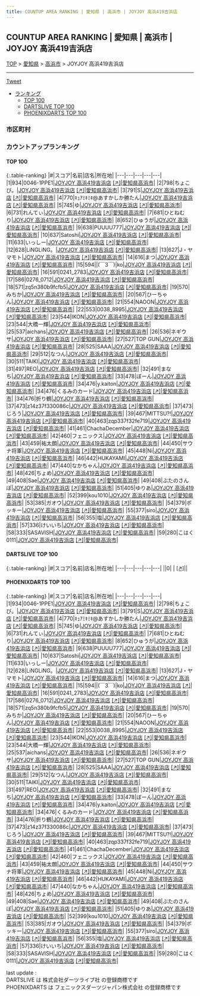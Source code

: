 ```yaml
---
title: COUNTUP AREA RANKING | 愛知県 | 高浜市 | JOYJOY 高浜419吉浜店
---
```

## COUNTUP AREA RANKING | 愛知県 | 高浜市 | JOYJOY 高浜419吉浜店

[TOP](/darts/rank/) > [愛知県](/darts/rank/愛知県/) > [高浜市](/darts/rank/愛知県/高浜市/) > JOYJOY 高浜419吉浜店

___

<a href="https://twitter.com/share?ref_src=twsrc%5Etfw" data-text="COUNTUP AREA RANKING | 愛知県高浜市JOYJOY 高浜419吉浜店" class="twitter-share-button" data-hashtags="DARTSLIVE,PHOENIXDARTS,darts,ダーツ" data-show-count="false">Tweet</a>

* [ランキング](#カウントアップランキング)
    * [TOP 100](#top-100)
    * [DARTSLIVE TOP 100](#dartslive-top-100)
    * [PHOENIXDARTS TOP 100](#phoenixdarts-top-100)

### 市区町村

<ul>

</ul>

### カウントアップランキング

#### TOP 100



{:.table-ranking}
|#|スコア|名前|店名|所在地|
|---|---|---|---|---|
|1|934|<span class="rank-name-pd">0046-1PPE1</span>|<a href="/darts/rank/shops/74055.html">JOYJOY 高浜419吉浜店</a> <a href="https://vs.phoenixdarts.com/jp/shop/shopDetailInfo/s_74055?s_seq=74055">[↗]</a>|<a href="/darts/rank/愛知県/高浜市">愛知県高浜市</a>|
|2|798|<span class="rank-name-pd">ちょこび。</span>|<a href="/darts/rank/shops/74055.html">JOYJOY 高浜419吉浜店</a> <a href="https://vs.phoenixdarts.com/jp/shop/shopDetailInfo/s_74055?s_seq=74055">[↗]</a>|<a href="/darts/rank/愛知県/高浜市">愛知県高浜市</a>|
|3|791|<span class="rank-name-pd">S</span>|<a href="/darts/rank/shops/74055.html">JOYJOY 高浜419吉浜店</a> <a href="https://vs.phoenixdarts.com/jp/shop/shopDetailInfo/s_74055?s_seq=74055">[↗]</a>|<a href="/darts/rank/愛知県/高浜市">愛知県高浜市</a>|
|4|770|<span class="rank-name-pd">ｷｭｱﾐｷﾐｷ@あすかしか勝たん</span>|<a href="/darts/rank/shops/74055.html">JOYJOY 高浜419吉浜店</a> <a href="https://vs.phoenixdarts.com/jp/shop/shopDetailInfo/s_74055?s_seq=74055">[↗]</a>|<a href="/darts/rank/愛知県/高浜市">愛知県高浜市</a>|
|5|745|<span class="rank-name-pd">ゆ</span>|<a href="/darts/rank/shops/74055.html">JOYJOY 高浜419吉浜店</a> <a href="https://vs.phoenixdarts.com/jp/shop/shopDetailInfo/s_74055?s_seq=74055">[↗]</a>|<a href="/darts/rank/愛知県/高浜市">愛知県高浜市</a>|
|6|731|<span class="rank-name-pd">れんてぃ</span>|<a href="/darts/rank/shops/74055.html">JOYJOY 高浜419吉浜店</a> <a href="https://vs.phoenixdarts.com/jp/shop/shopDetailInfo/s_74055?s_seq=74055">[↗]</a>|<a href="/darts/rank/愛知県/高浜市">愛知県高浜市</a>|
|7|681|<span class="rank-name-pd">ひとねむり</span>|<a href="/darts/rank/shops/74055.html">JOYJOY 高浜419吉浜店</a> <a href="https://vs.phoenixdarts.com/jp/shop/shopDetailInfo/s_74055?s_seq=74055">[↗]</a>|<a href="/darts/rank/愛知県/高浜市">愛知県高浜市</a>|
|8|652|<span class="rank-name-pd">ひゅうが</span>|<a href="/darts/rank/shops/74055.html">JOYJOY 高浜419吉浜店</a> <a href="https://vs.phoenixdarts.com/jp/shop/shopDetailInfo/s_74055?s_seq=74055">[↗]</a>|<a href="/darts/rank/愛知県/高浜市">愛知県高浜市</a>|
|9|638|<span class="rank-name-pd">PUUUU777</span>|<a href="/darts/rank/shops/74055.html">JOYJOY 高浜419吉浜店</a> <a href="https://vs.phoenixdarts.com/jp/shop/shopDetailInfo/s_74055?s_seq=74055">[↗]</a>|<a href="/darts/rank/愛知県/高浜市">愛知県高浜市</a>|
|10|637|<span class="rank-name-pd">Satoshi</span>|<a href="/darts/rank/shops/74055.html">JOYJOY 高浜419吉浜店</a> <a href="https://vs.phoenixdarts.com/jp/shop/shopDetailInfo/s_74055?s_seq=74055">[↗]</a>|<a href="/darts/rank/愛知県/高浜市">愛知県高浜市</a>|
|11|633|<span class="rank-name-pd">いっしー</span>|<a href="/darts/rank/shops/74055.html">JOYJOY 高浜419吉浜店</a> <a href="https://vs.phoenixdarts.com/jp/shop/shopDetailInfo/s_74055?s_seq=74055">[↗]</a>|<a href="/darts/rank/愛知県/高浜市">愛知県高浜市</a>|
|12|628|<span class="rank-name-pd">LiNGLiNG。</span>|<a href="/darts/rank/shops/74055.html">JOYJOY 高浜419吉浜店</a> <a href="https://vs.phoenixdarts.com/jp/shop/shopDetailInfo/s_74055?s_seq=74055">[↗]</a>|<a href="/darts/rank/愛知県/高浜市">愛知県高浜市</a>|
|13|627|<span class="rank-name-pd">J・ヤマモト</span>|<a href="/darts/rank/shops/74055.html">JOYJOY 高浜419吉浜店</a> <a href="https://vs.phoenixdarts.com/jp/shop/shopDetailInfo/s_74055?s_seq=74055">[↗]</a>|<a href="/darts/rank/愛知県/高浜市">愛知県高浜市</a>|
|14|616|<span class="rank-name-pd">まつ</span>|<a href="/darts/rank/shops/74055.html">JOYJOY 高浜419吉浜店</a> <a href="https://vs.phoenixdarts.com/jp/shop/shopDetailInfo/s_74055?s_seq=74055">[↗]</a>|<a href="/darts/rank/愛知県/高浜市">愛知県高浜市</a>|
|15|594|<span class="rank-name-pd">&#124;(￣3￣)&#124;ko</span>|<a href="/darts/rank/shops/74055.html">JOYJOY 高浜419吉浜店</a> <a href="https://vs.phoenixdarts.com/jp/shop/shopDetailInfo/s_74055?s_seq=74055">[↗]</a>|<a href="/darts/rank/愛知県/高浜市">愛知県高浜市</a>|
|16|591|<span class="rank-name-pd">0241_2783</span>|<a href="/darts/rank/shops/74055.html">JOYJOY 高浜419吉浜店</a> <a href="https://vs.phoenixdarts.com/jp/shop/shopDetailInfo/s_74055?s_seq=74055">[↗]</a>|<a href="/darts/rank/愛知県/高浜市">愛知県高浜市</a>|
|17|586|<span class="rank-name-pd">0276_0712</span>|<a href="/darts/rank/shops/74055.html">JOYJOY 高浜419吉浜店</a> <a href="https://vs.phoenixdarts.com/jp/shop/shopDetailInfo/s_74055?s_seq=74055">[↗]</a>|<a href="/darts/rank/愛知県/高浜市">愛知県高浜市</a>|
|18|571|<span class="rank-name-pd">zq5n380b9fcfb5</span>|<a href="/darts/rank/shops/74055.html">JOYJOY 高浜419吉浜店</a> <a href="https://vs.phoenixdarts.com/jp/shop/shopDetailInfo/s_74055?s_seq=74055">[↗]</a>|<a href="/darts/rank/愛知県/高浜市">愛知県高浜市</a>|
|19|570|<span class="rank-name-pd">みちか</span>|<a href="/darts/rank/shops/74055.html">JOYJOY 高浜419吉浜店</a> <a href="https://vs.phoenixdarts.com/jp/shop/shopDetailInfo/s_74055?s_seq=74055">[↗]</a>|<a href="/darts/rank/愛知県/高浜市">愛知県高浜市</a>|
|20|567|<span class="rank-name-pd">ひーちゃん</span>|<a href="/darts/rank/shops/74055.html">JOYJOY 高浜419吉浜店</a> <a href="https://vs.phoenixdarts.com/jp/shop/shopDetailInfo/s_74055?s_seq=74055">[↗]</a>|<a href="/darts/rank/愛知県/高浜市">愛知県高浜市</a>|
|21|554|<span class="rank-name-pd">NAOON</span>|<a href="/darts/rank/shops/74055.html">JOYJOY 高浜419吉浜店</a> <a href="https://vs.phoenixdarts.com/jp/shop/shopDetailInfo/s_74055?s_seq=74055">[↗]</a>|<a href="/darts/rank/愛知県/高浜市">愛知県高浜市</a>|
|22|553|<span class="rank-name-pd">0038_8995</span>|<a href="/darts/rank/shops/74055.html">JOYJOY 高浜419吉浜店</a> <a href="https://vs.phoenixdarts.com/jp/shop/shopDetailInfo/s_74055?s_seq=74055">[↗]</a>|<a href="/darts/rank/愛知県/高浜市">愛知県高浜市</a>|
|23|544|<span class="rank-name-pd">IKON</span>|<a href="/darts/rank/shops/74055.html">JOYJOY 高浜419吉浜店</a> <a href="https://vs.phoenixdarts.com/jp/shop/shopDetailInfo/s_74055?s_seq=74055">[↗]</a>|<a href="/darts/rank/愛知県/高浜市">愛知県高浜市</a>|
|23|544|<span class="rank-name-pd">大橋一輝</span>|<a href="/darts/rank/shops/74055.html">JOYJOY 高浜419吉浜店</a> <a href="https://vs.phoenixdarts.com/jp/shop/shopDetailInfo/s_74055?s_seq=74055">[↗]</a>|<a href="/darts/rank/愛知県/高浜市">愛知県高浜市</a>|
|25|537|<span class="rank-name-pd">aichans</span>|<a href="/darts/rank/shops/74055.html">JOYJOY 高浜419吉浜店</a> <a href="https://vs.phoenixdarts.com/jp/shop/shopDetailInfo/s_74055?s_seq=74055">[↗]</a>|<a href="/darts/rank/愛知県/高浜市">愛知県高浜市</a>|
|26|536|<span class="rank-name-pd">ネギウサ</span>|<a href="/darts/rank/shops/74055.html">JOYJOY 高浜419吉浜店</a> <a href="https://vs.phoenixdarts.com/jp/shop/shopDetailInfo/s_74055?s_seq=74055">[↗]</a>|<a href="/darts/rank/愛知県/高浜市">愛知県高浜市</a>|
|27|527|<span class="rank-name-pd">TOP GUN</span>|<a href="/darts/rank/shops/74055.html">JOYJOY 高浜419吉浜店</a> <a href="https://vs.phoenixdarts.com/jp/shop/shopDetailInfo/s_74055?s_seq=74055">[↗]</a>|<a href="/darts/rank/愛知県/高浜市">愛知県高浜市</a>|
|28|525|<span class="rank-name-pd">SAAA</span>|<a href="/darts/rank/shops/74055.html">JOYJOY 高浜419吉浜店</a> <a href="https://vs.phoenixdarts.com/jp/shop/shopDetailInfo/s_74055?s_seq=74055">[↗]</a>|<a href="/darts/rank/愛知県/高浜市">愛知県高浜市</a>|
|29|512|<span class="rank-name-pd">なつん</span>|<a href="/darts/rank/shops/74055.html">JOYJOY 高浜419吉浜店</a> <a href="https://vs.phoenixdarts.com/jp/shop/shopDetailInfo/s_74055?s_seq=74055">[↗]</a>|<a href="/darts/rank/愛知県/高浜市">愛知県高浜市</a>|
|30|511|<span class="rank-name-pd">TAIKI</span>|<a href="/darts/rank/shops/74055.html">JOYJOY 高浜419吉浜店</a> <a href="https://vs.phoenixdarts.com/jp/shop/shopDetailInfo/s_74055?s_seq=74055">[↗]</a>|<a href="/darts/rank/愛知県/高浜市">愛知県高浜市</a>|
|31|497|<span class="rank-name-pd">REO</span>|<a href="/darts/rank/shops/74055.html">JOYJOY 高浜419吉浜店</a> <a href="https://vs.phoenixdarts.com/jp/shop/shopDetailInfo/s_74055?s_seq=74055">[↗]</a>|<a href="/darts/rank/愛知県/高浜市">愛知県高浜市</a>|
|32|491|<span class="rank-name-pd">まなち</span>|<a href="/darts/rank/shops/74055.html">JOYJOY 高浜419吉浜店</a> <a href="https://vs.phoenixdarts.com/jp/shop/shopDetailInfo/s_74055?s_seq=74055">[↗]</a>|<a href="/darts/rank/愛知県/高浜市">愛知県高浜市</a>|
|33|478|<span class="rank-name-pd">ぼーん</span>|<a href="/darts/rank/shops/74055.html">JOYJOY 高浜419吉浜店</a> <a href="https://vs.phoenixdarts.com/jp/shop/shopDetailInfo/s_74055?s_seq=74055">[↗]</a>|<a href="/darts/rank/愛知県/高浜市">愛知県高浜市</a>|
|34|476|<span class="rank-name-pd">y.kaiton</span>|<a href="/darts/rank/shops/74055.html">JOYJOY 高浜419吉浜店</a> <a href="https://vs.phoenixdarts.com/jp/shop/shopDetailInfo/s_74055?s_seq=74055">[↗]</a>|<a href="/darts/rank/愛知県/高浜市">愛知県高浜市</a>|
|34|476|<span class="rank-name-pd">くるみのカード</span>|<a href="/darts/rank/shops/74055.html">JOYJOY 高浜419吉浜店</a> <a href="https://vs.phoenixdarts.com/jp/shop/shopDetailInfo/s_74055?s_seq=74055">[↗]</a>|<a href="/darts/rank/愛知県/高浜市">愛知県高浜市</a>|
|34|476|<span class="rank-name-pd">折り鶴</span>|<a href="/darts/rank/shops/74055.html">JOYJOY 高浜419吉浜店</a> <a href="https://vs.phoenixdarts.com/jp/shop/shopDetailInfo/s_74055?s_seq=74055">[↗]</a>|<a href="/darts/rank/愛知県/高浜市">愛知県高浜市</a>|
|37|473|<span class="rank-name-pd">z14z37f330086c</span>|<a href="/darts/rank/shops/74055.html">JOYJOY 高浜419吉浜店</a> <a href="https://vs.phoenixdarts.com/jp/shop/shopDetailInfo/s_74055?s_seq=74055">[↗]</a>|<a href="/darts/rank/愛知県/高浜市">愛知県高浜市</a>|
|37|473|<span class="rank-name-pd">じろう</span>|<a href="/darts/rank/shops/74055.html">JOYJOY 高浜419吉浜店</a> <a href="https://vs.phoenixdarts.com/jp/shop/shopDetailInfo/s_74055?s_seq=74055">[↗]</a>|<a href="/darts/rank/愛知県/高浜市">愛知県高浜市</a>|
|39|467|<span class="rank-name-pd">MITTSU?!</span>|<a href="/darts/rank/shops/74055.html">JOYJOY 高浜419吉浜店</a> <a href="https://vs.phoenixdarts.com/jp/shop/shopDetailInfo/s_74055?s_seq=74055">[↗]</a>|<a href="/darts/rank/愛知県/高浜市">愛知県高浜市</a>|
|40|463|<span class="rank-name-pd">zqp337f32fe719</span>|<a href="/darts/rank/shops/74055.html">JOYJOY 高浜419吉浜店</a> <a href="https://vs.phoenixdarts.com/jp/shop/shopDetailInfo/s_74055?s_seq=74055">[↗]</a>|<a href="/darts/rank/愛知県/高浜市">愛知県高浜市</a>|
|41|461|<span class="rank-name-pd">ChachaDecember</span>|<a href="/darts/rank/shops/74055.html">JOYJOY 高浜419吉浜店</a> <a href="https://vs.phoenixdarts.com/jp/shop/shopDetailInfo/s_74055?s_seq=74055">[↗]</a>|<a href="/darts/rank/愛知県/高浜市">愛知県高浜市</a>|
|42|460|<span class="rank-name-pd">フェニックス</span>|<a href="/darts/rank/shops/74055.html">JOYJOY 高浜419吉浜店</a> <a href="https://vs.phoenixdarts.com/jp/shop/shopDetailInfo/s_74055?s_seq=74055">[↗]</a>|<a href="/darts/rank/愛知県/高浜市">愛知県高浜市</a>|
|43|459|<span class="rank-name-pd">祐太朗</span>|<a href="/darts/rank/shops/74055.html">JOYJOY 高浜419吉浜店</a> <a href="https://vs.phoenixdarts.com/jp/shop/shopDetailInfo/s_74055?s_seq=74055">[↗]</a>|<a href="/darts/rank/愛知県/高浜市">愛知県高浜市</a>|
|44|450|<span class="rank-name-pd">サウナ将軍</span>|<a href="/darts/rank/shops/74055.html">JOYJOY 高浜419吉浜店</a> <a href="https://vs.phoenixdarts.com/jp/shop/shopDetailInfo/s_74055?s_seq=74055">[↗]</a>|<a href="/darts/rank/愛知県/高浜市">愛知県高浜市</a>|
|45|448|<span class="rank-name-pd">Ni</span>|<a href="/darts/rank/shops/74055.html">JOYJOY 高浜419吉浜店</a> <a href="https://vs.phoenixdarts.com/jp/shop/shopDetailInfo/s_74055?s_seq=74055">[↗]</a>|<a href="/darts/rank/愛知県/高浜市">愛知県高浜市</a>|
|46|442|<span class="rank-name-pd">HUKAYAMI</span>|<a href="/darts/rank/shops/74055.html">JOYJOY 高浜419吉浜店</a> <a href="https://vs.phoenixdarts.com/jp/shop/shopDetailInfo/s_74055?s_seq=74055">[↗]</a>|<a href="/darts/rank/愛知県/高浜市">愛知県高浜市</a>|
|47|440|<span class="rank-name-pd">なかちゃん</span>|<a href="/darts/rank/shops/74055.html">JOYJOY 高浜419吉浜店</a> <a href="https://vs.phoenixdarts.com/jp/shop/shopDetailInfo/s_74055?s_seq=74055">[↗]</a>|<a href="/darts/rank/愛知県/高浜市">愛知県高浜市</a>|
|48|426|<span class="rank-name-pd">ちょめ</span>|<a href="/darts/rank/shops/74055.html">JOYJOY 高浜419吉浜店</a> <a href="https://vs.phoenixdarts.com/jp/shop/shopDetailInfo/s_74055?s_seq=74055">[↗]</a>|<a href="/darts/rank/愛知県/高浜市">愛知県高浜市</a>|
|49|408|<span class="rank-name-pd">Sae</span>|<a href="/darts/rank/shops/74055.html">JOYJOY 高浜419吉浜店</a> <a href="https://vs.phoenixdarts.com/jp/shop/shopDetailInfo/s_74055?s_seq=74055">[↗]</a>|<a href="/darts/rank/愛知県/高浜市">愛知県高浜市</a>|
|49|408|<span class="rank-name-pd">ぶたのさんぽ</span>|<a href="/darts/rank/shops/74055.html">JOYJOY 高浜419吉浜店</a> <a href="https://vs.phoenixdarts.com/jp/shop/shopDetailInfo/s_74055?s_seq=74055">[↗]</a>|<a href="/darts/rank/愛知県/高浜市">愛知県高浜市</a>|
|51|405|<span class="rank-name-pd">ゆりあ</span>|<a href="/darts/rank/shops/74055.html">JOYJOY 高浜419吉浜店</a> <a href="https://vs.phoenixdarts.com/jp/shop/shopDetailInfo/s_74055?s_seq=74055">[↗]</a>|<a href="/darts/rank/愛知県/高浜市">愛知県高浜市</a>|
|52|399|<span class="rank-name-pd">kou1010</span>|<a href="/darts/rank/shops/74055.html">JOYJOY 高浜419吉浜店</a> <a href="https://vs.phoenixdarts.com/jp/shop/shopDetailInfo/s_74055?s_seq=74055">[↗]</a>|<a href="/darts/rank/愛知県/高浜市">愛知県高浜市</a>|
|53|385|<span class="rank-name-pd">ガオウ</span>|<a href="/darts/rank/shops/74055.html">JOYJOY 高浜419吉浜店</a> <a href="https://vs.phoenixdarts.com/jp/shop/shopDetailInfo/s_74055?s_seq=74055">[↗]</a>|<a href="/darts/rank/愛知県/高浜市">愛知県高浜市</a>|
|54|379|<span class="rank-name-pd">ポッキー</span>|<a href="/darts/rank/shops/74055.html">JOYJOY 高浜419吉浜店</a> <a href="https://vs.phoenixdarts.com/jp/shop/shopDetailInfo/s_74055?s_seq=74055">[↗]</a>|<a href="/darts/rank/愛知県/高浜市">愛知県高浜市</a>|
|55|377|<span class="rank-name-pd">siro</span>|<a href="/darts/rank/shops/74055.html">JOYJOY 高浜419吉浜店</a> <a href="https://vs.phoenixdarts.com/jp/shop/shopDetailInfo/s_74055?s_seq=74055">[↗]</a>|<a href="/darts/rank/愛知県/高浜市">愛知県高浜市</a>|
|56|355|<span class="rank-name-pd">塩</span>|<a href="/darts/rank/shops/74055.html">JOYJOY 高浜419吉浜店</a> <a href="https://vs.phoenixdarts.com/jp/shop/shopDetailInfo/s_74055?s_seq=74055">[↗]</a>|<a href="/darts/rank/愛知県/高浜市">愛知県高浜市</a>|
|57|336|<span class="rank-name-pd">けいいち</span>|<a href="/darts/rank/shops/74055.html">JOYJOY 高浜419吉浜店</a> <a href="https://vs.phoenixdarts.com/jp/shop/shopDetailInfo/s_74055?s_seq=74055">[↗]</a>|<a href="/darts/rank/愛知県/高浜市">愛知県高浜市</a>|
|58|333|<span class="rank-name-pd">SASAVISH</span>|<a href="/darts/rank/shops/74055.html">JOYJOY 高浜419吉浜店</a> <a href="https://vs.phoenixdarts.com/jp/shop/shopDetailInfo/s_74055?s_seq=74055">[↗]</a>|<a href="/darts/rank/愛知県/高浜市">愛知県高浜市</a>|
|59|280|<span class="rank-name-pd">こはく0111</span>|<a href="/darts/rank/shops/74055.html">JOYJOY 高浜419吉浜店</a> <a href="https://vs.phoenixdarts.com/jp/shop/shopDetailInfo/s_74055?s_seq=74055">[↗]</a>|<a href="/darts/rank/愛知県/高浜市">愛知県高浜市</a>|


#### DARTSLIVE TOP 100



{:.table-ranking}
|#|スコア|名前|店名|所在地|
|---|---|---|---|---|
||0|<span class="rank-name-dl"> </span>|<a href="/darts/rank/shops/.html"></a> <a href="">[↗]</a>|<a href="/darts/rank//"></a>|


#### PHOENIXDARTS TOP 100



{:.table-ranking}
|#|スコア|名前|店名|所在地|
|---|---|---|---|---|
|1|934|<span class="rank-name-pd">0046-1PPE1</span>|<a href="/darts/rank/shops/74055.html">JOYJOY 高浜419吉浜店</a> <a href="https://vs.phoenixdarts.com/jp/shop/shopDetailInfo/s_74055?s_seq=74055">[↗]</a>|<a href="/darts/rank/愛知県/高浜市">愛知県高浜市</a>|
|2|798|<span class="rank-name-pd">ちょこび。</span>|<a href="/darts/rank/shops/74055.html">JOYJOY 高浜419吉浜店</a> <a href="https://vs.phoenixdarts.com/jp/shop/shopDetailInfo/s_74055?s_seq=74055">[↗]</a>|<a href="/darts/rank/愛知県/高浜市">愛知県高浜市</a>|
|3|791|<span class="rank-name-pd">S</span>|<a href="/darts/rank/shops/74055.html">JOYJOY 高浜419吉浜店</a> <a href="https://vs.phoenixdarts.com/jp/shop/shopDetailInfo/s_74055?s_seq=74055">[↗]</a>|<a href="/darts/rank/愛知県/高浜市">愛知県高浜市</a>|
|4|770|<span class="rank-name-pd">ｷｭｱﾐｷﾐｷ@あすかしか勝たん</span>|<a href="/darts/rank/shops/74055.html">JOYJOY 高浜419吉浜店</a> <a href="https://vs.phoenixdarts.com/jp/shop/shopDetailInfo/s_74055?s_seq=74055">[↗]</a>|<a href="/darts/rank/愛知県/高浜市">愛知県高浜市</a>|
|5|745|<span class="rank-name-pd">ゆ</span>|<a href="/darts/rank/shops/74055.html">JOYJOY 高浜419吉浜店</a> <a href="https://vs.phoenixdarts.com/jp/shop/shopDetailInfo/s_74055?s_seq=74055">[↗]</a>|<a href="/darts/rank/愛知県/高浜市">愛知県高浜市</a>|
|6|731|<span class="rank-name-pd">れんてぃ</span>|<a href="/darts/rank/shops/74055.html">JOYJOY 高浜419吉浜店</a> <a href="https://vs.phoenixdarts.com/jp/shop/shopDetailInfo/s_74055?s_seq=74055">[↗]</a>|<a href="/darts/rank/愛知県/高浜市">愛知県高浜市</a>|
|7|681|<span class="rank-name-pd">ひとねむり</span>|<a href="/darts/rank/shops/74055.html">JOYJOY 高浜419吉浜店</a> <a href="https://vs.phoenixdarts.com/jp/shop/shopDetailInfo/s_74055?s_seq=74055">[↗]</a>|<a href="/darts/rank/愛知県/高浜市">愛知県高浜市</a>|
|8|652|<span class="rank-name-pd">ひゅうが</span>|<a href="/darts/rank/shops/74055.html">JOYJOY 高浜419吉浜店</a> <a href="https://vs.phoenixdarts.com/jp/shop/shopDetailInfo/s_74055?s_seq=74055">[↗]</a>|<a href="/darts/rank/愛知県/高浜市">愛知県高浜市</a>|
|9|638|<span class="rank-name-pd">PUUUU777</span>|<a href="/darts/rank/shops/74055.html">JOYJOY 高浜419吉浜店</a> <a href="https://vs.phoenixdarts.com/jp/shop/shopDetailInfo/s_74055?s_seq=74055">[↗]</a>|<a href="/darts/rank/愛知県/高浜市">愛知県高浜市</a>|
|10|637|<span class="rank-name-pd">Satoshi</span>|<a href="/darts/rank/shops/74055.html">JOYJOY 高浜419吉浜店</a> <a href="https://vs.phoenixdarts.com/jp/shop/shopDetailInfo/s_74055?s_seq=74055">[↗]</a>|<a href="/darts/rank/愛知県/高浜市">愛知県高浜市</a>|
|11|633|<span class="rank-name-pd">いっしー</span>|<a href="/darts/rank/shops/74055.html">JOYJOY 高浜419吉浜店</a> <a href="https://vs.phoenixdarts.com/jp/shop/shopDetailInfo/s_74055?s_seq=74055">[↗]</a>|<a href="/darts/rank/愛知県/高浜市">愛知県高浜市</a>|
|12|628|<span class="rank-name-pd">LiNGLiNG。</span>|<a href="/darts/rank/shops/74055.html">JOYJOY 高浜419吉浜店</a> <a href="https://vs.phoenixdarts.com/jp/shop/shopDetailInfo/s_74055?s_seq=74055">[↗]</a>|<a href="/darts/rank/愛知県/高浜市">愛知県高浜市</a>|
|13|627|<span class="rank-name-pd">J・ヤマモト</span>|<a href="/darts/rank/shops/74055.html">JOYJOY 高浜419吉浜店</a> <a href="https://vs.phoenixdarts.com/jp/shop/shopDetailInfo/s_74055?s_seq=74055">[↗]</a>|<a href="/darts/rank/愛知県/高浜市">愛知県高浜市</a>|
|14|616|<span class="rank-name-pd">まつ</span>|<a href="/darts/rank/shops/74055.html">JOYJOY 高浜419吉浜店</a> <a href="https://vs.phoenixdarts.com/jp/shop/shopDetailInfo/s_74055?s_seq=74055">[↗]</a>|<a href="/darts/rank/愛知県/高浜市">愛知県高浜市</a>|
|15|594|<span class="rank-name-pd">&#124;(￣3￣)&#124;ko</span>|<a href="/darts/rank/shops/74055.html">JOYJOY 高浜419吉浜店</a> <a href="https://vs.phoenixdarts.com/jp/shop/shopDetailInfo/s_74055?s_seq=74055">[↗]</a>|<a href="/darts/rank/愛知県/高浜市">愛知県高浜市</a>|
|16|591|<span class="rank-name-pd">0241_2783</span>|<a href="/darts/rank/shops/74055.html">JOYJOY 高浜419吉浜店</a> <a href="https://vs.phoenixdarts.com/jp/shop/shopDetailInfo/s_74055?s_seq=74055">[↗]</a>|<a href="/darts/rank/愛知県/高浜市">愛知県高浜市</a>|
|17|586|<span class="rank-name-pd">0276_0712</span>|<a href="/darts/rank/shops/74055.html">JOYJOY 高浜419吉浜店</a> <a href="https://vs.phoenixdarts.com/jp/shop/shopDetailInfo/s_74055?s_seq=74055">[↗]</a>|<a href="/darts/rank/愛知県/高浜市">愛知県高浜市</a>|
|18|571|<span class="rank-name-pd">zq5n380b9fcfb5</span>|<a href="/darts/rank/shops/74055.html">JOYJOY 高浜419吉浜店</a> <a href="https://vs.phoenixdarts.com/jp/shop/shopDetailInfo/s_74055?s_seq=74055">[↗]</a>|<a href="/darts/rank/愛知県/高浜市">愛知県高浜市</a>|
|19|570|<span class="rank-name-pd">みちか</span>|<a href="/darts/rank/shops/74055.html">JOYJOY 高浜419吉浜店</a> <a href="https://vs.phoenixdarts.com/jp/shop/shopDetailInfo/s_74055?s_seq=74055">[↗]</a>|<a href="/darts/rank/愛知県/高浜市">愛知県高浜市</a>|
|20|567|<span class="rank-name-pd">ひーちゃん</span>|<a href="/darts/rank/shops/74055.html">JOYJOY 高浜419吉浜店</a> <a href="https://vs.phoenixdarts.com/jp/shop/shopDetailInfo/s_74055?s_seq=74055">[↗]</a>|<a href="/darts/rank/愛知県/高浜市">愛知県高浜市</a>|
|21|554|<span class="rank-name-pd">NAOON</span>|<a href="/darts/rank/shops/74055.html">JOYJOY 高浜419吉浜店</a> <a href="https://vs.phoenixdarts.com/jp/shop/shopDetailInfo/s_74055?s_seq=74055">[↗]</a>|<a href="/darts/rank/愛知県/高浜市">愛知県高浜市</a>|
|22|553|<span class="rank-name-pd">0038_8995</span>|<a href="/darts/rank/shops/74055.html">JOYJOY 高浜419吉浜店</a> <a href="https://vs.phoenixdarts.com/jp/shop/shopDetailInfo/s_74055?s_seq=74055">[↗]</a>|<a href="/darts/rank/愛知県/高浜市">愛知県高浜市</a>|
|23|544|<span class="rank-name-pd">IKON</span>|<a href="/darts/rank/shops/74055.html">JOYJOY 高浜419吉浜店</a> <a href="https://vs.phoenixdarts.com/jp/shop/shopDetailInfo/s_74055?s_seq=74055">[↗]</a>|<a href="/darts/rank/愛知県/高浜市">愛知県高浜市</a>|
|23|544|<span class="rank-name-pd">大橋一輝</span>|<a href="/darts/rank/shops/74055.html">JOYJOY 高浜419吉浜店</a> <a href="https://vs.phoenixdarts.com/jp/shop/shopDetailInfo/s_74055?s_seq=74055">[↗]</a>|<a href="/darts/rank/愛知県/高浜市">愛知県高浜市</a>|
|25|537|<span class="rank-name-pd">aichans</span>|<a href="/darts/rank/shops/74055.html">JOYJOY 高浜419吉浜店</a> <a href="https://vs.phoenixdarts.com/jp/shop/shopDetailInfo/s_74055?s_seq=74055">[↗]</a>|<a href="/darts/rank/愛知県/高浜市">愛知県高浜市</a>|
|26|536|<span class="rank-name-pd">ネギウサ</span>|<a href="/darts/rank/shops/74055.html">JOYJOY 高浜419吉浜店</a> <a href="https://vs.phoenixdarts.com/jp/shop/shopDetailInfo/s_74055?s_seq=74055">[↗]</a>|<a href="/darts/rank/愛知県/高浜市">愛知県高浜市</a>|
|27|527|<span class="rank-name-pd">TOP GUN</span>|<a href="/darts/rank/shops/74055.html">JOYJOY 高浜419吉浜店</a> <a href="https://vs.phoenixdarts.com/jp/shop/shopDetailInfo/s_74055?s_seq=74055">[↗]</a>|<a href="/darts/rank/愛知県/高浜市">愛知県高浜市</a>|
|28|525|<span class="rank-name-pd">SAAA</span>|<a href="/darts/rank/shops/74055.html">JOYJOY 高浜419吉浜店</a> <a href="https://vs.phoenixdarts.com/jp/shop/shopDetailInfo/s_74055?s_seq=74055">[↗]</a>|<a href="/darts/rank/愛知県/高浜市">愛知県高浜市</a>|
|29|512|<span class="rank-name-pd">なつん</span>|<a href="/darts/rank/shops/74055.html">JOYJOY 高浜419吉浜店</a> <a href="https://vs.phoenixdarts.com/jp/shop/shopDetailInfo/s_74055?s_seq=74055">[↗]</a>|<a href="/darts/rank/愛知県/高浜市">愛知県高浜市</a>|
|30|511|<span class="rank-name-pd">TAIKI</span>|<a href="/darts/rank/shops/74055.html">JOYJOY 高浜419吉浜店</a> <a href="https://vs.phoenixdarts.com/jp/shop/shopDetailInfo/s_74055?s_seq=74055">[↗]</a>|<a href="/darts/rank/愛知県/高浜市">愛知県高浜市</a>|
|31|497|<span class="rank-name-pd">REO</span>|<a href="/darts/rank/shops/74055.html">JOYJOY 高浜419吉浜店</a> <a href="https://vs.phoenixdarts.com/jp/shop/shopDetailInfo/s_74055?s_seq=74055">[↗]</a>|<a href="/darts/rank/愛知県/高浜市">愛知県高浜市</a>|
|32|491|<span class="rank-name-pd">まなち</span>|<a href="/darts/rank/shops/74055.html">JOYJOY 高浜419吉浜店</a> <a href="https://vs.phoenixdarts.com/jp/shop/shopDetailInfo/s_74055?s_seq=74055">[↗]</a>|<a href="/darts/rank/愛知県/高浜市">愛知県高浜市</a>|
|33|478|<span class="rank-name-pd">ぼーん</span>|<a href="/darts/rank/shops/74055.html">JOYJOY 高浜419吉浜店</a> <a href="https://vs.phoenixdarts.com/jp/shop/shopDetailInfo/s_74055?s_seq=74055">[↗]</a>|<a href="/darts/rank/愛知県/高浜市">愛知県高浜市</a>|
|34|476|<span class="rank-name-pd">y.kaiton</span>|<a href="/darts/rank/shops/74055.html">JOYJOY 高浜419吉浜店</a> <a href="https://vs.phoenixdarts.com/jp/shop/shopDetailInfo/s_74055?s_seq=74055">[↗]</a>|<a href="/darts/rank/愛知県/高浜市">愛知県高浜市</a>|
|34|476|<span class="rank-name-pd">くるみのカード</span>|<a href="/darts/rank/shops/74055.html">JOYJOY 高浜419吉浜店</a> <a href="https://vs.phoenixdarts.com/jp/shop/shopDetailInfo/s_74055?s_seq=74055">[↗]</a>|<a href="/darts/rank/愛知県/高浜市">愛知県高浜市</a>|
|34|476|<span class="rank-name-pd">折り鶴</span>|<a href="/darts/rank/shops/74055.html">JOYJOY 高浜419吉浜店</a> <a href="https://vs.phoenixdarts.com/jp/shop/shopDetailInfo/s_74055?s_seq=74055">[↗]</a>|<a href="/darts/rank/愛知県/高浜市">愛知県高浜市</a>|
|37|473|<span class="rank-name-pd">z14z37f330086c</span>|<a href="/darts/rank/shops/74055.html">JOYJOY 高浜419吉浜店</a> <a href="https://vs.phoenixdarts.com/jp/shop/shopDetailInfo/s_74055?s_seq=74055">[↗]</a>|<a href="/darts/rank/愛知県/高浜市">愛知県高浜市</a>|
|37|473|<span class="rank-name-pd">じろう</span>|<a href="/darts/rank/shops/74055.html">JOYJOY 高浜419吉浜店</a> <a href="https://vs.phoenixdarts.com/jp/shop/shopDetailInfo/s_74055?s_seq=74055">[↗]</a>|<a href="/darts/rank/愛知県/高浜市">愛知県高浜市</a>|
|39|467|<span class="rank-name-pd">MITTSU?!</span>|<a href="/darts/rank/shops/74055.html">JOYJOY 高浜419吉浜店</a> <a href="https://vs.phoenixdarts.com/jp/shop/shopDetailInfo/s_74055?s_seq=74055">[↗]</a>|<a href="/darts/rank/愛知県/高浜市">愛知県高浜市</a>|
|40|463|<span class="rank-name-pd">zqp337f32fe719</span>|<a href="/darts/rank/shops/74055.html">JOYJOY 高浜419吉浜店</a> <a href="https://vs.phoenixdarts.com/jp/shop/shopDetailInfo/s_74055?s_seq=74055">[↗]</a>|<a href="/darts/rank/愛知県/高浜市">愛知県高浜市</a>|
|41|461|<span class="rank-name-pd">ChachaDecember</span>|<a href="/darts/rank/shops/74055.html">JOYJOY 高浜419吉浜店</a> <a href="https://vs.phoenixdarts.com/jp/shop/shopDetailInfo/s_74055?s_seq=74055">[↗]</a>|<a href="/darts/rank/愛知県/高浜市">愛知県高浜市</a>|
|42|460|<span class="rank-name-pd">フェニックス</span>|<a href="/darts/rank/shops/74055.html">JOYJOY 高浜419吉浜店</a> <a href="https://vs.phoenixdarts.com/jp/shop/shopDetailInfo/s_74055?s_seq=74055">[↗]</a>|<a href="/darts/rank/愛知県/高浜市">愛知県高浜市</a>|
|43|459|<span class="rank-name-pd">祐太朗</span>|<a href="/darts/rank/shops/74055.html">JOYJOY 高浜419吉浜店</a> <a href="https://vs.phoenixdarts.com/jp/shop/shopDetailInfo/s_74055?s_seq=74055">[↗]</a>|<a href="/darts/rank/愛知県/高浜市">愛知県高浜市</a>|
|44|450|<span class="rank-name-pd">サウナ将軍</span>|<a href="/darts/rank/shops/74055.html">JOYJOY 高浜419吉浜店</a> <a href="https://vs.phoenixdarts.com/jp/shop/shopDetailInfo/s_74055?s_seq=74055">[↗]</a>|<a href="/darts/rank/愛知県/高浜市">愛知県高浜市</a>|
|45|448|<span class="rank-name-pd">Ni</span>|<a href="/darts/rank/shops/74055.html">JOYJOY 高浜419吉浜店</a> <a href="https://vs.phoenixdarts.com/jp/shop/shopDetailInfo/s_74055?s_seq=74055">[↗]</a>|<a href="/darts/rank/愛知県/高浜市">愛知県高浜市</a>|
|46|442|<span class="rank-name-pd">HUKAYAMI</span>|<a href="/darts/rank/shops/74055.html">JOYJOY 高浜419吉浜店</a> <a href="https://vs.phoenixdarts.com/jp/shop/shopDetailInfo/s_74055?s_seq=74055">[↗]</a>|<a href="/darts/rank/愛知県/高浜市">愛知県高浜市</a>|
|47|440|<span class="rank-name-pd">なかちゃん</span>|<a href="/darts/rank/shops/74055.html">JOYJOY 高浜419吉浜店</a> <a href="https://vs.phoenixdarts.com/jp/shop/shopDetailInfo/s_74055?s_seq=74055">[↗]</a>|<a href="/darts/rank/愛知県/高浜市">愛知県高浜市</a>|
|48|426|<span class="rank-name-pd">ちょめ</span>|<a href="/darts/rank/shops/74055.html">JOYJOY 高浜419吉浜店</a> <a href="https://vs.phoenixdarts.com/jp/shop/shopDetailInfo/s_74055?s_seq=74055">[↗]</a>|<a href="/darts/rank/愛知県/高浜市">愛知県高浜市</a>|
|49|408|<span class="rank-name-pd">Sae</span>|<a href="/darts/rank/shops/74055.html">JOYJOY 高浜419吉浜店</a> <a href="https://vs.phoenixdarts.com/jp/shop/shopDetailInfo/s_74055?s_seq=74055">[↗]</a>|<a href="/darts/rank/愛知県/高浜市">愛知県高浜市</a>|
|49|408|<span class="rank-name-pd">ぶたのさんぽ</span>|<a href="/darts/rank/shops/74055.html">JOYJOY 高浜419吉浜店</a> <a href="https://vs.phoenixdarts.com/jp/shop/shopDetailInfo/s_74055?s_seq=74055">[↗]</a>|<a href="/darts/rank/愛知県/高浜市">愛知県高浜市</a>|
|51|405|<span class="rank-name-pd">ゆりあ</span>|<a href="/darts/rank/shops/74055.html">JOYJOY 高浜419吉浜店</a> <a href="https://vs.phoenixdarts.com/jp/shop/shopDetailInfo/s_74055?s_seq=74055">[↗]</a>|<a href="/darts/rank/愛知県/高浜市">愛知県高浜市</a>|
|52|399|<span class="rank-name-pd">kou1010</span>|<a href="/darts/rank/shops/74055.html">JOYJOY 高浜419吉浜店</a> <a href="https://vs.phoenixdarts.com/jp/shop/shopDetailInfo/s_74055?s_seq=74055">[↗]</a>|<a href="/darts/rank/愛知県/高浜市">愛知県高浜市</a>|
|53|385|<span class="rank-name-pd">ガオウ</span>|<a href="/darts/rank/shops/74055.html">JOYJOY 高浜419吉浜店</a> <a href="https://vs.phoenixdarts.com/jp/shop/shopDetailInfo/s_74055?s_seq=74055">[↗]</a>|<a href="/darts/rank/愛知県/高浜市">愛知県高浜市</a>|
|54|379|<span class="rank-name-pd">ポッキー</span>|<a href="/darts/rank/shops/74055.html">JOYJOY 高浜419吉浜店</a> <a href="https://vs.phoenixdarts.com/jp/shop/shopDetailInfo/s_74055?s_seq=74055">[↗]</a>|<a href="/darts/rank/愛知県/高浜市">愛知県高浜市</a>|
|55|377|<span class="rank-name-pd">siro</span>|<a href="/darts/rank/shops/74055.html">JOYJOY 高浜419吉浜店</a> <a href="https://vs.phoenixdarts.com/jp/shop/shopDetailInfo/s_74055?s_seq=74055">[↗]</a>|<a href="/darts/rank/愛知県/高浜市">愛知県高浜市</a>|
|56|355|<span class="rank-name-pd">塩</span>|<a href="/darts/rank/shops/74055.html">JOYJOY 高浜419吉浜店</a> <a href="https://vs.phoenixdarts.com/jp/shop/shopDetailInfo/s_74055?s_seq=74055">[↗]</a>|<a href="/darts/rank/愛知県/高浜市">愛知県高浜市</a>|
|57|336|<span class="rank-name-pd">けいいち</span>|<a href="/darts/rank/shops/74055.html">JOYJOY 高浜419吉浜店</a> <a href="https://vs.phoenixdarts.com/jp/shop/shopDetailInfo/s_74055?s_seq=74055">[↗]</a>|<a href="/darts/rank/愛知県/高浜市">愛知県高浜市</a>|
|58|333|<span class="rank-name-pd">SASAVISH</span>|<a href="/darts/rank/shops/74055.html">JOYJOY 高浜419吉浜店</a> <a href="https://vs.phoenixdarts.com/jp/shop/shopDetailInfo/s_74055?s_seq=74055">[↗]</a>|<a href="/darts/rank/愛知県/高浜市">愛知県高浜市</a>|
|59|280|<span class="rank-name-pd">こはく0111</span>|<a href="/darts/rank/shops/74055.html">JOYJOY 高浜419吉浜店</a> <a href="https://vs.phoenixdarts.com/jp/shop/shopDetailInfo/s_74055?s_seq=74055">[↗]</a>|<a href="/darts/rank/愛知県/高浜市">愛知県高浜市</a>|


<div class="footer border-top border-gray-light mt-5 pt-3 text-right text-gray">
    last update : <span style="font-weight: italic" id="foot_last_modified"></span><br />
    DARTSLIVE は 株式会社ダーツライブ社 の登録商標です<br />
    PHOENIXDARTS は フェニックスダーツジャパン株式会社 の登録商標です<br />
</div>

<script src="https://cdnjs.cloudflare.com/ajax/libs/jquery.tablesorter/2.31.3/js/jquery.tablesorter.min.js" integrity="sha512-qzgd5cYSZcosqpzpn7zF2ZId8f/8CHmFKZ8j7mU4OUXTNRd5g+ZHBPsgKEwoqxCtdQvExE5LprwwPAgoicguNg==" crossorigin="anonymous" referrerpolicy="no-referrer"></script>
<link rel="stylesheet" href="https://cdnjs.cloudflare.com/ajax/libs/jquery.tablesorter/2.31.3/css/theme.default.min.css" integrity="sha512-wghhOJkjQX0Lh3NSWvNKeZ0ZpNn+SPVXX1Qyc9OCaogADktxrBiBdKGDoqVUOyhStvMBmJQ8ZdMHiR3wuEq8+w==" crossorigin="anonymous" referrerpolicy="no-referrer" />
<script>
$(function() {
    $(".table-ranking").tablesorter({sortList:[[0, 0]]});
    $("#foot_last_modified").text(formatDate(new Date(document.lastModified), 'yyyy-MM-dd HH:mm:ss'));
});
</script>

<script async src="https://platform.twitter.com/widgets.js" charset="utf-8"></script>